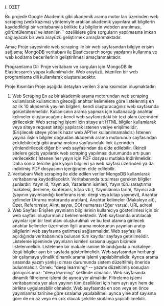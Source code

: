 I.  OZET

 Bu projede Google Akademik gibi akademik arama motor
ları üzerinden web scraping (web kazıma) yöntemiyle aratılan
 akademik yayınlara ait bilgilerin kaydedildigi bir veritabanıyla
 birlikte bu bilgilerin webden aratılması, görüntülenmesi
 ve istenilen ¨ ozelliklere göre sorguların yapılmasına imkan
 sağlayacak bir web arayüzü geliştirmek amaçlanmaktadır.

 Amaç
Proje sayesinde web scraping ile bir web sayfasından bilgiye erişim sağlama; MongoDB veritabanı ile Elasticsearch sorgu yapılarını kullanma ve web kodlama becerilerinin geliştirilmesi amaçlanmaktadır.

Programlama Dili
Proje veritabanı ve sorguları için MongoDB ile Elasticsearch yapısı kullanılmalıdır. Web arayüzü, istenilen bir web programlama dili kullanılarak oluşturulacaktır.

Proje Kısımları
Proje aşağıda detayları verilen 3 ana kısımdan oluşmaktadır:

1. Web Scraping
En az bir akademik arama motorundan web scraping kullanılarak kullanıcının gireceği anahtar kelimelere göre listelenmiş en az ilk 10 akademik yayının bilgileri, kendi oluşturacağınız web sayfasında görüntülenmelidir. Kullanıcının arama yapmak için kullanacağı anahtar kelimeler oluşturacağınız kendi web sayfanızdaki bir text alanı üzerinden girilecektir.
Web scraping işlemi için siteye ait HTML bilgiler kullanılarak veya siteye request isteği yapılarak istenen veriye erişilmelidir. (Erişilecek siteye yönelik hazır web API'ler kullanılmamalıdır.)
İstenen yayına ilişkin bilgiler doğrudan akademik arama motorunun sayfasından çekilebileceği gibi arama motoru sayfasındaki link üzerinden yönlendirilecek diğer bir web sayfasından da elde edilebilir. (İkincil sitelere geçiş yapılarak web scraping yapılması durumunda artı puan verilecektir.)
İstenen her yayın için PDF dosyası mutlaka indirilmelidir. Daha sonra tercihe göre yayın bilgileri ya web sayfası üzerinden ya da indirilmiş PDF dosyasının içeriğinden elde edilebilir.
2. Veritabanı
Web scraping ile elde edilen veriler MongoDB kullanılarak veritabanına kaydedilecektir.
Veritabanında tutulması gereken bilgiler şunlardır:
Yayın id,
Yayın adı,
Yazarların isimleri,
Yayın türü (araştırma makalesi, derleme, konferans, kitap vb.),
Yayımlanma tarihi,
Yayıncı adı (yayının yayımlandığı konferans ismi; dergi veya kitap yayınevi),
Anahtar kelimeler (Arama motorunda aratılan),
Anahtar kelimeler (Makaleye ait),
Özet,
Referanslar,
Alıntı sayısı,
DOI numarası (Eğer varsa),
URL adresi
3. Web Sayfası
Erişilen yayınların bilgilerinin kullanıcıya gösterilmesi için bir web sayfası oluşturmanız beklenmektedir.
Web sayfasında aratılacak yayınlar için bir text alanı oluşturulmalı ve bu text alanına girilecek anahtar kelimeler üzerinden ilgili arama motorunun yayınları aratıp bilgilerini web sayfasına getirmesi sağlanmalıdır.
Web sayfası ilk açıldığında veritabanında bulunan tüm kayıtlar sayfaya getirilmelidir.
Listeleme işleminde yayınların isimleri sırasına uygun biçimde listelenmelidir. Listelenen bir makale ismine tıklandığında o makaleye özgü bilgiler ayrı bir sayfada gösterilmelidir.
Web sayfasından herhangi bir çalışmaya yönelik dinamik arama işlemi yapılabilmelidir. Ayrıca arama sırasında yazım yanlışı olması durumunda sistem düzeltilmiş öneride bulunmalıdır. Örnek: "deep learrning" -- yazımı düzeltilmiş sonuçları görüyorsunuz: "deep learning" şeklinde olmalıdır.
Web sayfasında dinamik filtreleme işlemi de ayrıca yer almalıdır. Filtreleme işlemi veritabanında yer alan yayının tüm özellikleri için hem ayrı ayrı hem de birlikte uygulanabilir olmalıdır.
Web sayfasında en son veya en önce yayımlanma tarihine göre sıralama yapılabilmeli ayrıca yine atıf sayısına göre de en az veya en çok olacak şekilde sıralama yapılabilmelidir.
